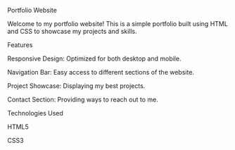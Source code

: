 Portfolio Website

Welcome to my portfolio website! This is a simple portfolio built using HTML and CSS to showcase my projects and skills.

Features

Responsive Design: Optimized for both desktop and mobile.

Navigation Bar: Easy access to different sections of the website.

Project Showcase: Displaying my best projects.

Contact Section: Providing ways to reach out to me.

Technologies Used

HTML5

CSS3
